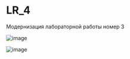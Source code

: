 # LR_4
Модернизация лабораторной работы номер 3

![image](https://github.com/SeregaCherpak/LR_2/assets/125959803/72b311b9-3378-45c6-b818-9fba59d6f252)

![image](https://github.com/SeregaCherpak/LR_4/assets/125959803/463e2375-506b-4356-8c89-3dddbbe04fc1)
